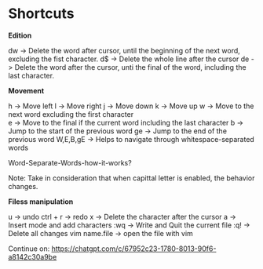# Shortcuts

**Edition**

dw -> Delete the word after cursor, until the beginning of the next word, excluding the fist character.
d$ -> Delete the whole line after the cursor
de -> Delete the word after the cursor, unti the final of the word, including the last character.

**Movement**

h -> Move left
l -> Move right
j -> Move down
k -> Move up
w -> Move to the next word excluding the first character   
e -> Move to the final if the current word including the last character
b -> Jump to the start of the previous word
ge -> Jump to the end of the previous word
W,E,B,gE -> Helps to navigate through whitespace-separated words


Word-Separate-Words-how-it-works?


Note: Take in consideration that when capittal letter is enabled, the behavior changes.

**Filess manipulation**

u -> undo
ctrl + r -> redo
x -> Delete the character after the cursor
a -> Insert mode and add characters
:wq -> Write and Quit the current file
:q! -> Delete all changes
vim name.file -> open the file with vim

Continue on: https://chatgpt.com/c/67952c23-1780-8013-90f6-a8142c30a9be

